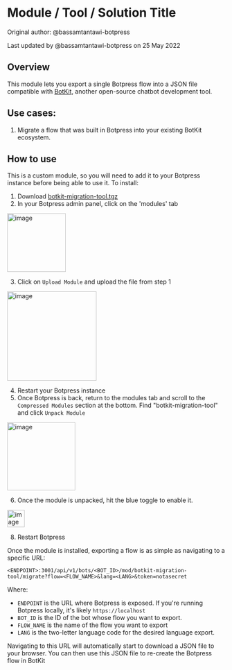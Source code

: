 # Module / Tool / Solution Title

Original author: @bassamtantawi-botpress

Last updated by @bassamtantawi-botpress on 25 May 2022

## Overview
This module lets you export a single Botpress flow into a JSON file compatible with [BotKit](https://github.com/howdyai/botkit), another open-source chatbot development tool.

## Use cases:
1. Migrate a flow that was built in Botpress into your existing BotKit ecosystem.

## How to use
This is a custom module, so you will need to add it to your Botpress instance before being able to use it. To install:
1. Download [botkit-migration-tool.tgz](https://github.com/botpress/solutions/raw/master/custom%20modules/botkit-migration-tool/botkit-migration-tool.tgz)
2. In your Botpress admin panel, click on the 'modules' tab

<img width="135" alt="image" src="https://user-images.githubusercontent.com/77560236/171877989-fe27aff3-20fa-4879-bb5c-d3712c118c3f.png">

3. Click on `Upload Module` and upload the file from step 1

<img width="206" alt="image" src="https://user-images.githubusercontent.com/77560236/171878085-ea536fcf-cf4c-4eb6-b23a-922bb06fed1c.png">

4. Restart your Botpress instance
5. Once Botpress is back, return to the modules tab and scroll to the `Compressed Modules` section at the bottom. Find "botkit-migration-tool" and click `Unpack Module`

<img width="157" alt="image" src="https://user-images.githubusercontent.com/77560236/171878308-457130f1-8055-444f-ab14-43582d513512.png">

6. Once the module is unpacked, hit the blue toggle to enable it.

<img width="40" alt="image" src="https://user-images.githubusercontent.com/77560236/171879645-f80a7c8e-1c11-466f-96a3-effbc22eeb1d.png">


8. Restart Botpress

Once the module is installed, exporting a flow is as simple as navigating to a specific URL:

`<ENDPOINT>:3001/api/v1/bots/<BOT_ID>/mod/botkit-migration-tool/migrate?flow=<FLOW_NAME>&lang=<LANG>&token=notasecret`

Where:
- `ENDPOINT` is the URL where Botpress is exposed. If you're running Botpress locally, it's likely `https://localhost`
- `BOT_ID` is the ID of the bot whose flow you want to export.
- `FLOW_NAME` is the name of the flow you want to export
- `LANG` is the two-letter language code for the desired language export. 

Navigating to this URL will automatically start to download a JSON file to your browser. You can then use this JSON file to re-create the Botpress flow in BotKit
